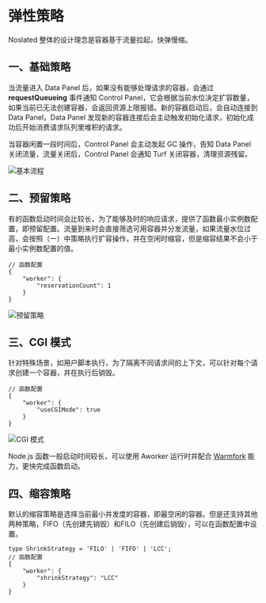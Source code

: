 # 弹性策略

Noslated 整体的设计理念是容器基于流量拉起，快弹慢缩。

## 一、基础策略
当流量进入 Data Panel 后，如果没有能够处理请求的容器，会通过 **requestQueueing** 事件通知 Control Panel，它会根据当前水位决定扩容数量，如果当前已无法创建容器，会返回资源上限报错。新的容器启动后，会自动连接到 Data Panel，Data Panel 发现新的容器连接后会主动触发初始化请求，初始化成功后开始消费请求队列里堆积的请求。

当容器闲置一段时间后，Control Panel 会主动发起 GC 操作，告知 Data Panel 关闭流量，流量关闭后，Control Panel 会通知 Turf 关闭容器，清理资源残留。

![基本流程](https://gw.alicdn.com/imgextra/i2/O1CN01qaQudn25qJm4OmOHM_!!6000000007577-0-tps-5029-4249.jpg)

## 二、预留策略
有的函数启动时间会比较长，为了能够及时的响应请求，提供了函数最小实例数配置，即预留配置。流量到来时会直接筛选可用容器并分发流量，如果流量水位过高，会按照（一）中策略执行扩容操作，并在空闲时缩容，但是缩容结果不会小于最小实例数配置的值。

```
// 函数配置
{
    "worker": {
        "reservationCount": 1
    }
}
```

![预留策略](https://gw.alicdn.com/imgextra/i1/O1CN01w93Qlt28kJQX4aJvj_!!6000000007970-0-tps-5029-4249.jpg)

## 三、CGI 模式
针对特殊场景，如用户脚本执行，为了隔离不同请求间的上下文，可以针对每个请求创建一个容器，并在执行后销毁。

```
// 函数配置
{
    "worker": {
        "useCGIMode": true
    }
}
```

![CGI 模式](https://gw.alicdn.com/imgextra/i4/O1CN01ejJyng1nWvvKg56oP_!!6000000005098-0-tps-5029-4249.jpg)

Node.js 函数一般启动时间较长，可以使用 Aworker 运行时并配合 [Warmfork](./warmfork) 能力，更快完成函数启动。

## 四、缩容策略
默认的缩容策略是选择当前最小并发度的容器，即最空闲的容器。但是还支持其他两种策略，FIFO（先创建先销毁）和FILO（先创建后销毁），可以在函数配置中设置。
```
type ShrinkStrategy = 'FILO' | 'FIFO' | 'LCC';
// 函数配置
{
    "worker": {
        "shrinkStrategy": "LCC"
    }
}
```
